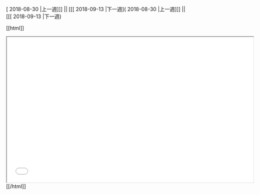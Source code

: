 [ 2018-08-30 |上一週]]] || [[[ 2018-09-13 |下一週]( 2018-08-30 |上一週]]] || [[[ 2018-09-13 |下一週)



[[html]]
<iframe src='<http://pad.hackingthursday.org>  ?showControls=true&showChat=true&showLineNumbers=true&useMonospaceFont=false' width=675 height=400></iframe>
[[/html]]